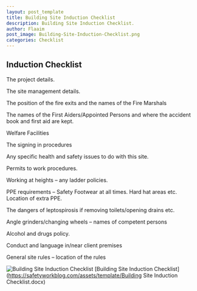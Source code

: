 ```yaml
---
layout: post_template
title: Building Site Induction Checklist
description: Building Site Induction Checklist.
author: Flaaim
post_image: Building-Site-Induction-Checklist.png
categories: Checklist
---
```


## Induction Checklist 

The project details. 

The site management details. 

The position of the fire exits and the names of the Fire Marshals

The names of the First Aiders/Appointed Persons and where the accident book and first aid are kept. 

Welfare Facilities

The signing in procedures

Any specific health and safety issues to do with this site. 

Permits to work procedures. 

Working at heights – any ladder policies.

PPE requirements – Safety Footwear at all times. Hard hat areas etc. Location of extra PPE. 

The dangers of leptospirosis if removing toilets/opening drains etc. 

Angle grinders/changing wheels – names of competent persons

Alcohol and drugs policy.

Conduct and language in/near client premises

General site rules – location of the rules

![Building Site Induction Checklist](https://safetyworkblog.com/assets/img/Building-Site-Induction-Checklist.png)
[Building Site Induction Checklist](https://safetyworkblog.com/assets/template/Building Site Induction Checklist.docx)
